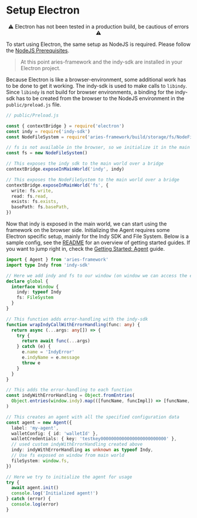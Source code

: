 # Setup Electron

<p style="text-align: center">⚠ Electron has not been tested in a production build, be cautious of errors ⚠</p>

To start using Electron, the same setup as NodeJS is required. Please follow the [NodeJS Prerequisites](./setup-nodejs.md#Prerequisites).

> At this point aries-framework and the indy-sdk are installed in your Electron project.

Because Electron is like a browser-environment, some additional work has to be done to get it working. The indy-sdk is used to make calls to `libindy`. Since `libindy` is not build for browser environments, a binding for the indy-sdk has to be created from the browser to the NodeJS environment in the `public/preload.js` file.

```ts
// public/Preload.js

const { contextBridge } = require('electron')
const indy = require('indy-sdk')
const NodeFileSystem = require('aries-framework/build/storage/fs/NodeFileSystem').NodeFileSystem

// fs is not available in the browser, so we initialize it in the main world
const fs = new NodeFileSystem()

// This exposes the indy sdk to the main world over a bridge
contextBridge.exposeInMainWorld('indy', indy)

// This exposes the NodeFileSystem to the main world over a bridge
contextBridge.exposeInMainWorld('fs', {
  write: fs.write,
  read: fs.read,
  exists: fs.exists,
  basePath: fs.basePath,
})
```

Now that indy is exposed in the main world, we can start using the framework on the browser side. Initializing the Agent requires some Electron specific setup, mainly for the Indy SDK and File System. Below is a sample config, see the [README](../README.md#getting-started) for an overview of getting started guides. If you want to jump right in, check the [Getting Started: Agent](./getting-started/0-agent.md) guide.

```ts
import { Agent } from 'aries-framework'
import type Indy from 'indy-sdk'

// Here we add indy and fs to our window (on window we can access the exposed libraries)
declare global {
  interface Window {
    indy: typeof Indy
    fs: FileSystem
  }
}

// This function adds error-handling with the indy-sdk
function wrapIndyCallWithErrorHandling(func: any) {
  return async (...args: any[]) => {
    try {
      return await func(...args)
    } catch (e) {
      e.name = 'IndyError'
      e.indyName = e.message
      throw e
    }
  }
}

// This adds the error-handling to each function
const indyWithErrorHandling = Object.fromEntries(
  Object.entries(window.indy).map(([funcName, funcImpl]) => [funcName, wrapIndyCallWithErrorHandling(funcImpl)])
)

// This creates an agent with all the specified configuration data
const agent = new Agent({
  label: 'my-agent',
  walletConfig: { id: 'walletId' },
  walletCredentials: { key: 'testkey0000000000000000000000000' },
  // used custom indyWithErrorHandling created above
  indy: indyWithErrorHandling as unknown as typeof Indy,
  // Use fs exposed on window from main world
  fileSystem: window.fs,
})

// Here we try to initialize the agent for usage
try {
  await agent.init()
  console.log('Initialized agent!')
} catch (error) {
  console.log(error)
}
```
